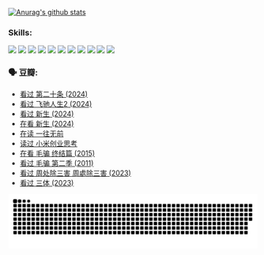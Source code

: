
[![Anurag's github stats](https://github-readme-stats.vercel.app/api?username=w940853815)](https://github.com/anuraghazra/github-readme-stats)

### Skills:

<code><img height="32" src="https://cdn.jsdelivr.net/npm/simple-icons@v5/icons/python.svg"></code>
<code><img height="32" src="https://cdn.jsdelivr.net/npm/simple-icons@v5/icons/javascript.svg"></code>
<code><img height="32" src="https://cdn.jsdelivr.net/npm/simple-icons@v5/icons/django.svg"></code>
<code><img height="32" src="https://cdn.jsdelivr.net/npm/simple-icons@v5/icons/flask.svg"></code>
<code><img height="32" src="https://cdn.jsdelivr.net/npm/simple-icons@v5/icons/vuetify.svg"></code>
<code><img height="32" src="https://cdn.jsdelivr.net/npm/simple-icons@v5/icons/git.svg"></code>
<code><img height="32" src="https://cdn.jsdelivr.net/npm/simple-icons@v5/icons/docker.svg"></code>
<code><img height="32" src="https://cdn.jsdelivr.net/npm/simple-icons@v5/icons/postgresql.svg"></code>
<code><img height="32" src="https://cdn.jsdelivr.net/npm/simple-icons@v5/icons/elasticsearch.svg"></code>
<code><img height="32" src="https://cdn.jsdelivr.net/npm/simple-icons@v5/icons/macos.svg"></code>
<code><img height="32" src="https://cdn.jsdelivr.net/npm/simple-icons@v5/icons/linux.svg"></code>

### 🗣 豆瓣:

<!-- DOUBAN-ACTIVITIES:START -->
- [看过 第二十条‎ (2024)](https://www.douban.com/people/136069238/status/4618624208/?_i=16776923)
- [看过 飞驰人生2‎ (2024)](https://www.douban.com/people/136069238/status/4616048805/?_i=16776923)
- [看过 新生‎ (2024)](https://www.douban.com/people/136069238/status/4612373431/?_i=16776923)
- [在看 新生‎ (2024)](https://www.douban.com/people/136069238/status/4607441062/?_i=16776923)
- [在读 一往无前](https://www.douban.com/people/136069238/status/4590507310/?_i=16776923)
- [读过 小米创业思考](https://www.douban.com/people/136069238/status/4590506983/?_i=16776923)
- [在看 毛骗 终结篇‎ (2015)](https://www.douban.com/people/136069238/status/4581971924/?_i=16776923)
- [看过 毛骗 第二季‎ (2011)](https://www.douban.com/people/136069238/status/4581971810/?_i=16776923)
- [看过 周处除三害 周處除三害‎ (2023)](https://www.douban.com/people/136069238/status/4575646701/?_i=16776923)
- [看过 三体‎ (2023)](https://www.douban.com/people/136069238/status/4574263039/?_i=16776923)
<!-- DOUBAN-ACTIVITIES:END -->


![Snake animation](https://raw.githubusercontent.com/w940853815/w940853815/output/github-contribution-grid-snake.svg)

<!--
**w940853815/w940853815** is a ✨ _special_ ✨ repository because its `README.md` (this file) appears on your GitHub profile.

Here are some ideas to get you started:

- 🔭 I’m currently working on ...
- 🌱 I’m currently learning ...
- 👯 I’m looking to collaborate on ...
- 🤔 I’m looking for help with ...
- 💬 Ask me about ...
- 📫 How to reach me: ...
- 😄 Pronouns: ...
- ⚡ Fun fact: ...
-->
